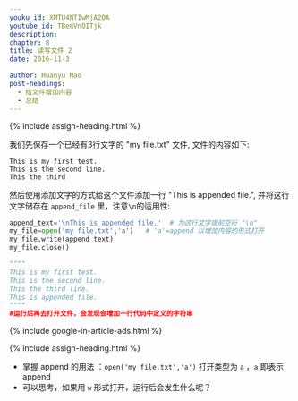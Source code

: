 ```yaml
---
youku_id: XMTU4NTIwMjA2OA
youtube_id: TBemVnOITjk
description: 
chapter: 8
title: 读写文件 2
date: 2016-11-3

author: Huanyu Mao
post-headings:
  - 给文件增加内容
  - 总结
---
```





{% include assign-heading.html %}

我们先保存一个已经有3行文字的 "my file.txt" 文件, 文件的内容如下:

```
This is my first test. 
This is the second line.
This the third
```

然后使用添加文字的方式给这个文件添加一行 "This is appended file.", 并将这行文字储存在 `append_file` 里，注意`\n`的适用性:

```python
append_text='\nThis is appended file.'  # 为这行文字提前空行 "\n"
my_file=open('my file.txt','a')   # 'a'=append 以增加内容的形式打开
my_file.write(append_text)
my_file.close()

""""
This is my first test.
This is the second line.
This the third line.
This is appended file.
""""
#运行后再去打开文件，会发现会增加一行代码中定义的字符串
```

{% include google-in-article-ads.html %}

{% include assign-heading.html %}

- 掌握 append 的用法 ：`open('my file.txt','a')` 打开类型为 `a` ，`a` 即表示 append
- 可以思考，如果用 `w` 形式打开，运行后会发生什么呢？

